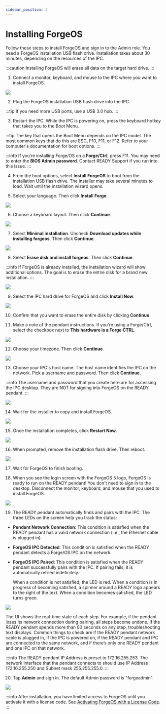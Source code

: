 ```yaml
---
sidebar_position: 2
---
```


# Installing ForgeOS

Follow these steps to install ForgeOS and sign in to the Admin role. You need a ForgeOS installation USB flash drive. Installation takes about 30 minutes, depending on the resources of the IPC. 

:::caution
Installing ForgeOS will erase all data on the target hard drive.
:::

1. Connect a monitor, keyboard, and mouse to the IPC where you want to install ForgeOS.

![](../Images/Platform/Install-IPCMonitorKeyboardMouse.png)

2. Plug the ForgeOS installation USB flash drive into the IPC.

:::tip
If you need more USB ports, use a USB 3.0 hub.
:::

        
3. Restart the IPC. While the IPC is powering on, press the keyboard hotkey that takes you to the Boot Menu.

:::tip
The key that opens the Boot Menu depends on the IPC model. The most common keys that do this are ESC, F10, F11, or F12. Refer to your computer's documentation for boot options.
:::

:::info
If you're installing Forge/OS on a **Forge/Ctrl**, press F11. You may need to enter the **BIOS Admin password**. Contact READY Support if you run into this issue.
:::
      

4. From the boot options, select **Install ForgeOS** to boot from the installation USB flash drive. The installer may take several minutes to load. Wait until the installation wizard opens.

5. Select your language. Then click **Install Forge**.

![](../Images/Platform/Install-Language.png)

6. Choose a keyboard layout. Then click **Continue**.

![](../Images/Platform/Install-KeyboardLayout.png)

7. Select **Minimal installation**. Uncheck **Download updates while installing forgeos**. Then click **Continue**.

![](../Images/Platform/Install-MinimalDownloadUpdates.png)

8. Select **Erase disk and install forgeos**. Then click **Continue**.

:::info
If ForgeOS is already installed, the installation wizard will show additional options. The goal is to erase the entire disk for a brand new installation.
:::

![](../Images/Platform/Install-InstallationType.png)

9. Select the IPC hard drive for ForgeOS and click **Install Now**.

![](../Images/Platform/Install-EraseDisk.png)

10. Confirm that you want to erase the entire disk by clicking **Continue**.

11. Make a note of the pendant instructions. If you're using a Forge/Ctrl, select the checkbox next to **This hardware is a Forge CTRL**.

![](../Images/Platform/Install-ForgeCtrl.png)

12. Choose your timezone. Then click **Continue**.

![](../Images/Platform/Install-WhereAreYou.png)

13. Choose your IPC's host name. The host name identifies the IPC on the network. Pick a username and password. Then click **Continue.**

:::info
The username and password that you create here are for accessing the IPC desktop. They are NOT for signing into ForgeOS on the READY pendant.
:::

![](../Images/Platform/Install-WhoAreYou.png)

14. Wait for the installer to copy and install ForgeOS.

![](../Images/Platform/Install-CopyingFiles.png)

15. Once the installation completes, click **Restart Now**.

![](../Images/Platform/Install-Restart-to-Complete.png)

16. When prompted, remove the installation flash drive. Then reboot.

![](../Images/Platform/Install-RemoveUSBInstaller.png)

17. Wait for ForgeOS to finish booting.

18. When you see the login screen with the ForgeOS 5 logo, ForgeOS is ready to run on the READY pendant! You don't need to sign in to the desktop. Disconnect the monitor, keyboard, and mouse that you used to install ForgeOS.

![](../Images/Platform/Install-Complete.png)

19. The READY pendant automatically finds and pairs with the IPC. The three LEDs on the screen help you track the status:

- **Pendant Network Connection**: This condition is satisfied when the READY pendant has a valid network connection \(i.e., the Ethernet cable is plugged in\).

- **ForgeOS IPC Detected**: This condition is satisfied when the READY pendant detects a Forge/OS IPC on the network.

- **ForgeOS IPC Paired**: This condition is satisfied when the READY pendant successfully pairs with the IPC. If pairing fails, it is automatically retried indefinitely.

  When a condition is not satisfied, the LED is red. When a condition is in progress of becoming satisfied, a spinner around a READY logo appears to the right of the text. When a condition becomes satisfied, the LED turns green.

![](../Images/Platform/AutoPairing-Cropped.png)

  The UI shows the real-time state of each step. For example, if the pendant loses its network connection during pairing, all steps become undone. If the READY pendant spends more than 60 seconds on any step, troubleshooting text displays. Common things to check are if the READY pendant network cable is plugged in, if the IPC is powered on, if the READY pendant and IPC are connected to the same network, and if there’s only one READY pendant and one IPC on that network.

:::info
The READY pendant IP Address is preset to 172.16.255.253. The network interface that the pendant connects to should use IP Address 172.16.255.250 and Subnet mask 255.255.255.0.
:::

20. Tap **Admin** and sign in. The default Admin password is "forgeadmin".

![](../Images/Platform/SignIn-Profiles.png)


:::info
After installation, you have limited access to ForgeOS until you activate it with a license code. See [Activating ForgeOS with a License Code](../Settings/LicenseInfo-Activation.md).
:::

